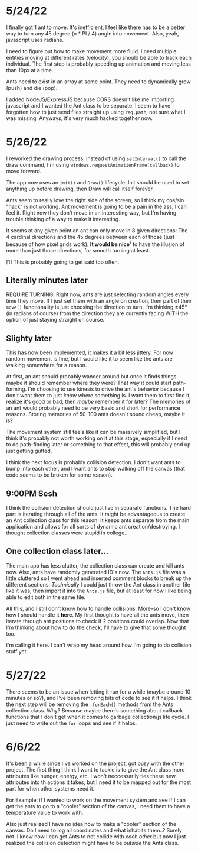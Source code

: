 # 5/24/22

I finally got 1 ant to move. It's inefficient, I feel like there has to be a better way to turn any 45 degree (n * PI / 4) angle into movement. Also, yeah, javascript uses radians.

I need to figure out how to make movement more fluid. I need multiple entities moving at different rates (velocity), you should be able to track each individual. The first step is probably speeding up animation and moving less than 10px at a time.

Ants need to exist in an array at some point. They need to dynamically grow (push) and die (pop).

I added NodeJS/ExpressJS because CORS doesn't like me importing javascript and I wanted the Ant class to be separate. I seem to have forgotten how to just send files straight up using `req.path`, not sure what I was missing. Anyways, it's very much hacked together now.

# 5/26/22

I reworked the drawing process. Instead of using `setInterval()` to call the draw command, I'm using `windows.requestAnimationFrame(callback)` to move forward. 

The app now uses an `init()` and `Draw()` lifecycle. Init should be used to set anything up before drawing, then Draw will call itself forever.

Ants seem to really love the right side of the screen, so I think my cos/sin "hack" is not working. Ant movement is going to be a pain in the ass, I can feel it. Right now they don't move in an interesting way, but I'm having trouble thinking of a way to make it interesting. 

It seems at any given point an ant can only move in 8 given directions: The 4 cardinal directions and the 45 degrees between each of those (just because of how pixel grids work). **It would be nice**<sup>1</sup> to have the illusion of more than just those directions, for smooth turning at least.

[1] This is probably going to get said too often.

## Literally minutes later

REQUIRE TURNING! Right now, ants are just selecting random angles every time they move. If I just set them with an angle on creation, then part of their `move()` functionality is just choosing the direction to turn. I'm thinking ±45° (in radians of course) from the direction they are currently facing WITH the option of just staying straight on course.

## Slighty later

This has now been implemented, it makes it a bit less jittery. For now random movement is fine, but I would like it to seem like the ants are walking somewhere for a reason.

At first, an ant should probably wander around but once it finds things maybe it should remember where they were? That way it could start path-forming. I'm choosing to use kinesis to drive the ant's behavior because I don't want them to just *know* where something is. I want them to first find it, realize it's good or bad, then *maybe* remember it for later? The memories of an ant would probably need to be very basic and short for performance reasons. Storing memories of 50-100 ants doesn't sound cheap, maybe it is?

The movement system still feels like it can be massively simplified, but I think it's probably not worth working on it at this stage, especially if I need to do path-finding later or something to that effect, this will probably end up just getting gutted.

I think the next focus is probably collision detection. I don't want ants to bump into each other, and I want ants to stop walking off the canvas (that code seems to be broken for some reason).

## 9:00PM Sesh

I think the collision detection should just live in separate functions. The hard part is iterating through all of the ants. It might be advantageous to create an Ant collection class for this reason. It keeps ants separate from the main application and allows for all sorts of dynamic ant creation/destroying. I thought collection classes were stupid in college...

## One collection class later...

The main app has less clutter, the collection class can create and kill ants now. Also, ants have randomly generated ID's now. The `Ants.js` file was a little cluttered so I went ahead and inserted comment blocks to break up the different sections. *Technically* I could just throw the Ant class in another file like it was, then import it into the `Ants.js` file, but at least for now I like being able to edit both in the same file.

All this, and I still don't know how to handle collisions. More-so I don't know how I should handle it **here**. My first thought is have all the ants move, then iterate through ant positions to check if 2 positions could overlap. Now that I'm thinking about how to do the check, I'll have to give that some thought too.

I'm calling it here. I can't wrap my head around how I'm going to do collision stuff yet.

# 5/27/22

There seems to be an issue when letting it run for a while (maybe around 10 minutes or so?), and I've been removing bits of code to see it it helps. I think the next step will be removing the `.forEach()` methods from the Ants collection class. Why? Because maybe there's something about callback functions that I don't get when it comes to garbage collection/js life cycle. I just need to write out the `for` loops and see if it helps. 

# 6/6/22

It's been a while since I've worked on the project, got busy with the other project. The first thing I think I want to tackle is to give the Ant class more attributes like hunger, energy, etc. I won't neccessarily ties these new attributes into th actions it takes, but I need it to be mapped out for the most part for when other systems need it.

For Example: if I wanted to work on the movement system and see if I can get the ants to go to a "cooler" section of the canvas, I need them to have a temperature value to work with.

Also just realized I have no idea how to make a "cooler" section of the canvas. Do I need to log all coordinates and what inhabits them..? Surely not. I know how I can get Ants to not collide with *each other* but now I just realized the collision detection might have to be *outside* the Ants class.